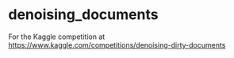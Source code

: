 # denoising_documents
For the Kaggle competition at https://www.kaggle.com/competitions/denoising-dirty-documents

